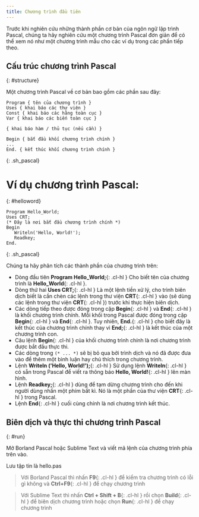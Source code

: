 ```yaml
---
title: Chương trình đầu tiên
---
```


Trước khi nghiên cứu những thành phần cơ bản của ngôn ngữ lập trình Pascal, chúng ta hãy nghiên cứu một  chương trình Pascal đơn giản để có thể xem nó như một chương trình mẫu cho các ví dụ trong các phần tiếp theo.

## Cấu trúc chương trình Pascal
{: #structure}

Một chương trình Pascal về cơ bản bao gồm các phần sau đây:

```
Program { tên của chương trình }
Uses { khai báo các thư viện }
Const { khai báo các hằng toàn cục }
Var { khai báo các biến toàn cục }

{ khai báo hàm / thủ tục (nếu cần) }

Begin { bắt đầu khối chương trình chính }
...
End. { kết thúc khối chương trình chính }
```
{: .sh_pascal}

# Ví dụ chương trình Pascal:
{: #helloword}

```
Program Hello_World;
Uses CRT;
(* Đây là nơi bắt đầu chương trình chính *)
Begin
   Writeln('Hello, World!');
   Readkey;
End.
```
{: .sh_pascal}

Chúng ta hãy phân tích các thành phần của chương trình trên:

- Dòng đầu tiên **Program Hello_World;**{: .cl-hl } Cho biết tên của chương trình là **Hello_World**{: .cl-hl }.
- Dòng thứ hai **Uses CRT;**{: .cl-hl } Là một lệnh tiền xử lý, cho trình biên dịch biết là cần chèn các lệnh trong thư viện **CRT**{: .cl-hl } vào (sẽ dùng các lệnh trong thư viện **CRT**{: .cl-hl }) trước khi thực hiện biên dịch.
- Các dòng tiếp theo được đóng trong cặp **Begin**{: .cl-hl } và **End**{: .cl-hl } là khối chương trình chính. Mỗi khối trong Pascal được đóng trong cặp **Begin**{: .cl-hl } và **End**{: .cl-hl }. Tuy nhiên, **End.**{: .cl-hl } cho biết đây là kết thúc của chương trình chính thay vì **End;**{: .cl-hl } là kết thúc của một chương trình con.
- Câu lệnh **Begin**{: .cl-hl } của khối chương trình chính là nơi chương trình được bắt đầu thực thi.
- Các dòng trong `(* ... *)` sẽ bị bỏ qua bởi trình dịch và nó đã được đưa vào để thêm một bình luận hay chú thích trong chương trình.
- Lệnh **Writeln ('Hello, World!');**{: .cl-hl } Sử dụng lệnh **Writeln**{: .cl-hl } có sẵn trong Pascal để viết ra thông báo **Hello, World!**{: .cl-hl } lên màn hình.
- Lệnh **Readkey;**{: .cl-hl } dùng để tạm dừng chương trình cho đến khi người dùng nhấn một phím bất kì. Nó là một phần của thư viện **CRT**{: .cl-hl } trong Pascal.
- Lệnh **End**{: .cl-hl } cuối cùng chính là nơi chương trình kết thúc.

## Biên dịch và thực thi chương trình Pascal
{: #run}

Mở Borland Pascal hoặc Sublime Text và viết mã lệnh của chương trình phía trên vào.

Lưu tập tin là hello.pas

> Với Borland Pascal thì nhấn **F9**{: .cl-hl } để kiểm tra chương trình có lỗi gì không và **Ctrl+F9**{: .cl-hl } để chạy chương trình

> Với Sublime Text thì nhấn **Ctrl + Shift + B**{: .cl-hl } rồi chọn **Build**{: .cl-hl } để biên dịch chương trình hoặc chọn **Run**{: .cl-hl } để chạy chương trình